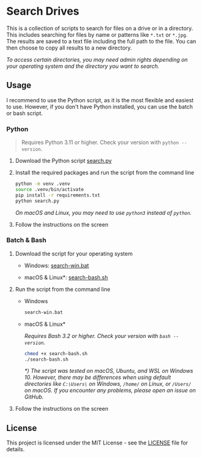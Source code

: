 # Search Drives

This is a collection of scripts to search for files on a drive or in a directory. This includes searching for files by name or patterns like `*.txt` or `*.jpg`. The results are saved to a text file including the full path to the file. You can then choose to copy all results to a new directory.

_To access certain directories, you may need admin rights depending on your operating system and the directory you want to search._

## Usage

I recommend to use the Python script, as it is the most flexible and easiest to use. However, if you don't have Python installed, you can use the batch or bash script.

### Python

> Requires Python 3.11 or higher. Check your version with `python --version`.

1. Download the Python script [search.py](search.py)

2. Install the required packages and run the script from the command line

    ```bash
    python -m venv .venv
    source .venv/bin/activate
    pip install -r requirements.txt
    python search.py
    ```

    _On macOS and Linux, you may need to use `python3` instead of `python`._

3. Follow the instructions on the screen

### Batch & Bash

1. Download the script for your operating system

    - Windows: [search-win.bat](shell-scripts/search-win.bat)

    - macOS & Linux\*: [search-bash.sh](shell-scripts/search-bash.sh)

2. Run the script from the command line

    - Windows

        ```bat
        search-win.bat
        ```

    - macOS & Linux\*

        _Requires Bash 3.2 or higher. Check your version with `bash --version`._

        ```bash
        chmod +x search-bash.sh
        ./search-bash.sh
        ```

        _\*) The script was tested on macOS, Ubuntu, and WSL on Windows 10. However, there may be differences when using default directories like `C:\Users\` on Windows, `/home/` on Linux, or `/Users/` on macOS. If you encounter any problems, please open an issue on GitHub._

3. Follow the instructions on the screen

## License

This project is licensed under the MIT License - see the [LICENSE](LICENSE) file for details.
